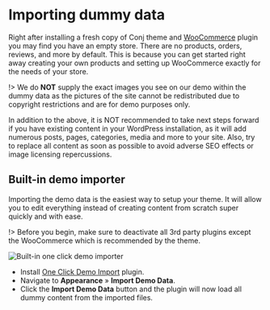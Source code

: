 # Importing dummy data 

Right after installing a fresh copy of Conj theme and [WooCommerce](https://wordpress.org/plugins/woocommerce/) plugin you may find you have an empty store. There are no products, orders, reviews, and more by default. This is because you can get started right away creating your own products and setting up WooCommerce exactly for the needs of your store.

!> We do **NOT** supply the exact images you see on our demo within the dummy data as the pictures of the site cannot be redistributed due to copyright restrictions and are for demo purposes only.

In addition to the above, it is NOT recommended to take next steps forward if you have existing content in your WordPress installation, as it will add numerous posts, pages, categories, media and more to your site.
Also, try to replace all content as soon as possible to avoid adverse SEO effects or image licensing repercussions.

## Built-in demo importer

Importing the demo data is the easiest way to setup your theme. It will allow you to edit everything instead of creating content from scratch super quickly and with ease.

!> Before you begin, make sure to deactivate all 3rd party plugins except the WooCommerce which is recommended by the theme.

![Built-in one click demo importer](img/demo-import.png)

* Install [One Click Demo Import](https://wordpress.org/plugins/one-click-demo-import) plugin.
* Navigate to **Appearance** » **Import Demo Data**.
* Click the **Import Demo Data** button and the plugin will now load all dummy content from the imported files.
